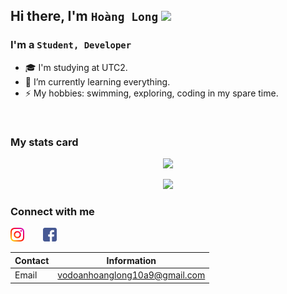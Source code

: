 ## Hi there, I'm `Hoàng Long` <img src="https://media.giphy.com/media/hvRJCLFzcasrR4ia7z/giphy.gif" width="25px">

### I'm a `Student, Developer`

- 🎓 I'm studying at UTC2.
- 🌱 I’m currently learning everything.
- ⚡ My hobbies: swimming, exploring, coding in my spare time.

<br />

### My stats card

<p align="center">
    <img src="https://github-readme-stats.vercel.app/api/top-langs/?username=vodoanhoanglong&hide_border=true&langs_count=8&hide=html,css&layout=compact&bg_color=DEG,3a1c71,d76d77,ffaf7b&title_color=FFE4E1&text_color=ffff" />
<p align="center">
    <img src="https://github-readme-stats.sabesansathananthan.vercel.app/api?username=vodoanhoanglong&show_icons=true&hide_border=true&count_private=true&include_all_commits=true&bg_color=DEG,3a1c71,d76d77,ffaf7b&title_color=FFE4E1&text_color=ffff&icon_color=ffc61c" />

### Connect with me

[<img align="left" alt="vodoanhoanglong | Instagram" width="22px" src="./icon/instagram.png" />][instagram]
[<img align="lef" style="margin-left: 30px" alt="vodoanhoanglong | Facebook" width="22px" src="./icon/facebook.png" />][facebook]

[instagram]: https://www.instagram.com/vdhglg/
[facebook]: http://www.facebook.com/hoanglong.vodoan/

| Contact | Information                   |
| ------- | ----------------------------- |
| Email   | vodoanhoanglong10a9@gmail.com |
